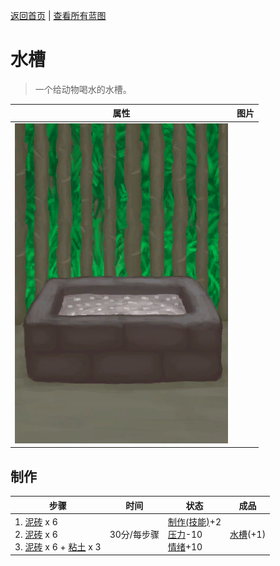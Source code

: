 [返回首页](index.md)   |  [查看所有蓝图](blueprint.md)
# 水槽  
> 一个给动物喝水的水槽。  
  
  属性  |   图片   
 ----  |  ----:   
   |  ![](Sprite/WateringTrough.png)   
  
## 制作  
步骤  |  时间  |  状态  |  成品  
----  |  ----  |  ----  |  ----  
1. [泥砖](MudBrick.md) x 6<br>2. [泥砖](MudBrick.md) x 6<br>3. [泥砖](MudBrick.md) x 6 + [粘土](Clay.md) x 3  |  30分/每步骤  |  [制作(技能)](Skill_Crafting.md)+2<br>[压力](Stress.md)-10<br>[情绪](Morale.md)+10  |  [水槽](WateringTrough.md)(+1)  
